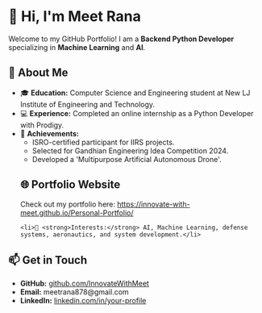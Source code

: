 <!DOCTYPE html>
<html lang="en">
<head>
  <meta charset="UTF-8">
  <meta name="viewport" content="width=device-width, initial-scale=1.0">
  
</head>
<body>
  <h1>👋 Hi, I'm Meet Rana</h1>
  <p>Welcome to my GitHub Portfolio! I am a <strong>Backend Python Developer</strong> specializing in <strong>Machine Learning</strong> and <strong>AI</strong>.</p>
  
  <h2>🌟 About Me</h2>
  <ul>
    <li>🎓 <strong>Education:</strong> Computer Science and Engineering student at New LJ Institute of Engineering and Technology.</li>
    <li>💻 <strong>Experience:</strong> Completed an online internship as a Python Developer with Prodigy.</li>
    <li>🚀 <strong>Achievements:</strong> 
      <ul>
        <li>ISRO-certified participant for IIRS projects.</li>
        <li>Selected for Gandhian Engineering Idea Competition 2024.</li>
        <li>Developed a 'Multipurpose Artificial Autonomous Drone'.</li>
      </ul>
    </li>
    <h2>🌐 Portfolio Website</h2>
  <p>Check out my portfolio here: <a href="https://innovate-with-meet.github.io/Personal-Portfolio/" target="_blank">https://innovate-with-meet.github.io/Personal-Portfolio/</a></p>
    
    <li>🔭 <strong>Interests:</strong> AI, Machine Learning, defense systems, aeronautics, and system development.</li>
  </ul>

  <h2>📫 Get in Touch</h2>
  <ul>
    <li><strong>GitHub:</strong> <a href="https://github.com/InnovateWithMeet" target="_blank">github.com/InnovateWithMeet</a></li>
    <li><strong>Email:</strong> meetrana878@gmail.com</li>
    <li><strong>LinkedIn:</strong> <a href="https://www.linkedin.com/in/your-profile/](https://www.linkedin.com/in/rana-meet-7503aa2ab/?utm_source=share&utm_campaign=share_via&utm_content=profile&utm_medium=android_app" target="_blank">linkedin.com/in/your-profile</a></li>
  </ul>
</body>
</html>
